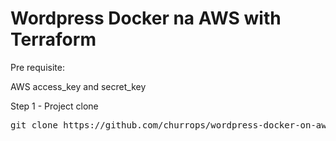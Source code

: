# Wordpress Docker na AWS with Terraform

Pre requisite:

AWS access_key and secret_key


Step 1 - Project clone
<pre>
git clone https://github.com/churrops/wordpress-docker-on-aws.git
</pre>
